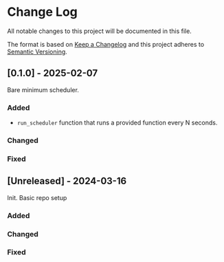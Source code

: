 # Change Log

All notable changes to this project will be documented in this file.

The format is based on [Keep a Changelog](http://keepachangelog.com/)
and this project adheres to [Semantic Versioning](http://semver.org/).

## [0.1.0] - 2025-02-07

Bare minimum scheduler.

### Added

- `run_scheduler` function that runs a provided function every N seconds.

### Changed

### Fixed

## [Unreleased] - 2024-03-16

Init. Basic repo setup

### Added

### Changed

### Fixed
